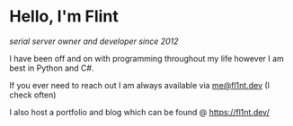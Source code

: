 # Hello, I'm Flint
*serial server owner and developer since 2012*

I have been off and on with programming throughout my life however I am best in Python and C#.

If you ever need to reach out I am always available via me@fl1nt.dev (I check often)

I also host a portfolio and blog which can be found @ https://fl1nt.dev/
